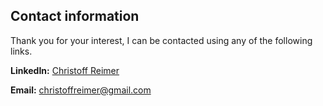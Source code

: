 <h2>Contact information</h2>
  
Thank you for your interest, I can be contacted using any of the following links.

**LinkedIn:** [Christoff Reimer](https://www.linkedin.com/in/christoff-reimer/)

**Email:** <christoffreimer@gmail.com>
